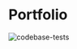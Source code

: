 # Portfolio
![codebase-tests](https://github.com/cardcj/Portfolio/actions/workflows/codebase-tests.yml/badge.svg)


